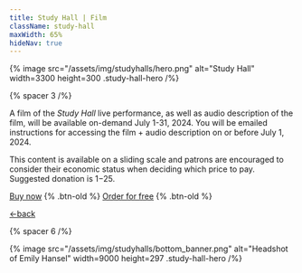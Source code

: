 ```yaml
---
title: Study Hall | Film
className: study-hall
maxWidth: 65%
hideNav: true
---
```


{% image
   src="/assets/img/studyhalls/hero.png"
   alt="Study Hall"
   width=3300
   height=300
   .study-hall-hero /%}

{% spacer 3 /%}

A film of the _Study Hall_ live performance, as well as audio description of the film, will be available on-demand July 1-31, 2024. You will be emailed instructions for accessing the film + audio description on or before July 1, 2024.

This content is available on a sliding scale and patrons are encouraged to consider their economic status when deciding which price to pay. Suggested donation is $1-$25.

[Buy now](https://buy.stripe.com/aEU3dz7CS1Hg2f64gr) {% .btn-old %}
[Order for free](https://docs.google.com/forms/d/e/1FAIpQLSfeYuLS4-xLBAlj0U9DWlVrvxUH2MoeX4vdj0lIGB6Nsdgugw/viewform) {% .btn-old %}

[←back](/studyhall)

{% spacer 6 /%}

{% image src="/assets/img/studyhalls/bottom_banner.png" alt="Headshot of Emily Hansel" width=9000 height=297 .study-hall-hero /%}
